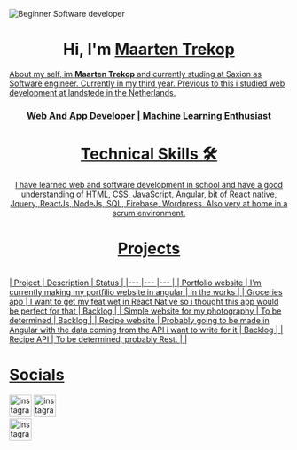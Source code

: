 ![Beginner Software developer](https://i.imgur.com/9Pdb6uA.jpg)

<h1 align="center" >Hi, I'm <a href="https://www.linkedin.com/in/maarten-trekop/" target="_blank">Maarten Trekop</h1>

About my self, im <b>Maarten Trekop</b> and currently studing at Saxion as Software engineer. Currently in my third year. Previous to this i studied web development at landstede in the Netherlands.
  
<h3 align="center"> Web And App Developer | Machine Learning Enthusiast </h3>

<div align="center">

  <h1>Technical Skills 🛠</h1>
  I have learned web and software development in school and have a good understanding of HTML, CSS, JavaScript, Angular, bit of React native, Jquery, ReactJs, NodeJs, SQL, Firebase, Wordpress. Also very at home in a scrum environment.
  
  <h1>Projects</h1> <br/>
  </div>
| Project 	| Description 	| Status 	|
|---	|---	|---	|
| Portfolio website 	| I'm currently making my portfilio website in angular 	| In the works 	|
| Groceries app 	| I want to get my feat wet in React Native so i thought this app would be perfect for that 	| Backlog 	|
| Simple website for my photography 	| To be determined  	| Backlog 	|
| Recipe website 	| Probably going to be made in Angular with the data coming from the API i want to write for it 	| Backlog 	|
| Recipe API 	| To be determined, probably Rest. 	|  	|
  
  
  <h1>Socials</h1>


  [<img src='https://cdn-icons-png.flaticon.com/512/174/174855.png' alt='instagram' height='40'>](https://www.instagram.com/_maarten.t/)                             [<img src='https://cdn-icons-png.flaticon.com/512/174/174855.png' alt='instagram' height='40'>](https://www.instagram.com/north_scape/)  
  [<img src='https://cdn-icons-png.flaticon.com/512/2111/2111499.png' alt='instagram' height='40'>](https://www.linkedin.com/in/maarten-trekop/)  
